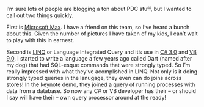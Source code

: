 I’m sure lots of people are blogging a ton about PDC stuff, but I wanted
to call out two things quickly.

First is [Microsoft Max](http://www.microsoft.com/max/). I have a friend
on this team, so I’ve heard a bunch about this. Given the number of
pictures I have taken of my kids, I can’t wait to play with this in
earnest.

Second is
[LINQ](http://msdn.microsoft.com/netframework/future/linq/default.aspx)
or Language Integrated Query and it’s use in [C\#
3.0](http://msdn.microsoft.com/vcsharp/future/) and [VB
9.0](http://msdn.microsoft.com/vbasic/future). I started to write a
language a few years ago called Dart (named after my dog) that had
SQL-esque commands that were strongly typed. So I’m really impressed
with what they’ve acomplished in LINQ. Not only is it doing strongly
typed queries in the lanugage, they even can do joins across stores! In
the keynote demo, they joined a query of running processes with data
from a database. So now any C\# or VB developer has their – or should I
say will have their – own query processor around at the ready!
